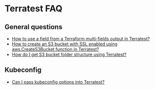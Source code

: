 # Terratest FAQ

## General questions

- [How to use a field from a Terraform multi-fields output in Terratest?](https://github.com/gruntwork-io/knowledge-base/discussions/217)
- [How to create an S3 bucket with SSL enabled using aws.CreateS3Bucket function in Terratest?](https://github.com/gruntwork-io/knowledge-base/discussions/195)
- [How do I get S3 bucket folder structure using Terratest?](https://github.com/gruntwork-io/knowledge-base/discussions/173)

## Kubeconfig

- [Can I pass kubeconfig options into Terratest?](https://github.com/gruntwork-io/knowledge-base/discussions/191)


<!-- ##DOCS-SOURCER-START
{
  "sourcePlugin": "local-copier",
  "hash": "6d88bf0ee938daacc5ee3c6547d45d3d"
}
##DOCS-SOURCER-END -->
